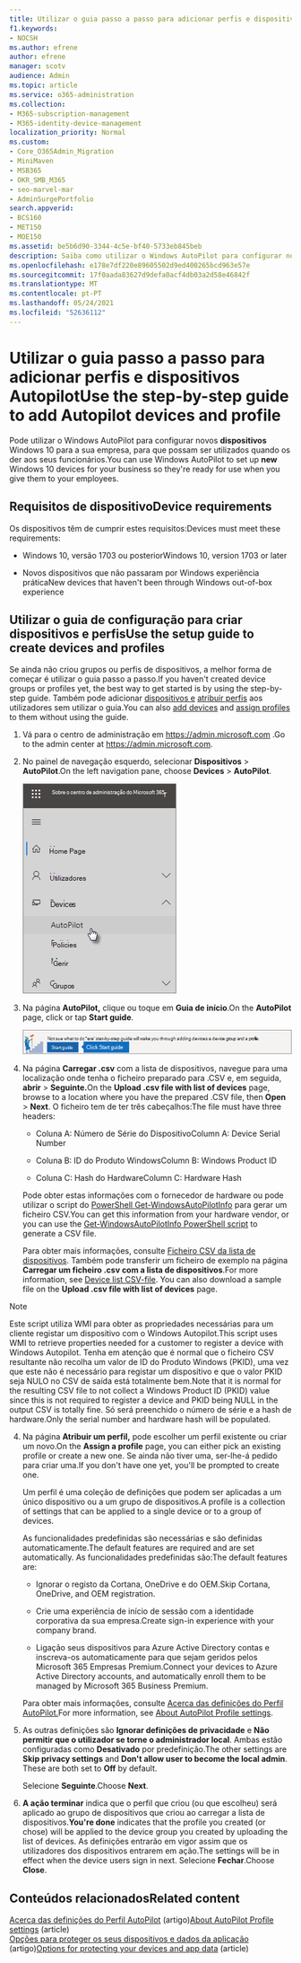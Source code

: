 ```yaml
---
title: Utilizar o guia passo a passo para adicionar perfis e dispositivos Autopilot
f1.keywords:
- NOCSH
ms.author: efrene
author: efrene
manager: scotv
audience: Admin
ms.topic: article
ms.service: o365-administration
ms.collection:
- M365-subscription-management
- M365-identity-device-management
localization_priority: Normal
ms.custom:
- Core_O365Admin_Migration
- MiniMaven
- MSB365
- OKR_SMB_M365
- seo-marvel-mar
- AdminSurgePortfolio
search.appverid:
- BCS160
- MET150
- MOE150
ms.assetid: be5b6d90-3344-4c5e-bf40-5733eb845beb
description: Saiba como utilizar o Windows AutoPilot para configurar novos dispositivos Windows 10 para a sua empresa, de modo a ficarem prontos para utilização por funcionários.
ms.openlocfilehash: e178e7df220e89605502d9ed400265bcd963e57e
ms.sourcegitcommit: 17f0aada83627d9defa0acf4db03a2d58e46842f
ms.translationtype: MT
ms.contentlocale: pt-PT
ms.lasthandoff: 05/24/2021
ms.locfileid: "52636112"
---
```

# <a name="use-the-step-by-step-guide-to-add-autopilot-devices-and-profile"></a><span data-ttu-id="c1342-103">Utilizar o guia passo a passo para adicionar perfis e dispositivos Autopilot</span><span class="sxs-lookup"><span data-stu-id="c1342-103">Use the step-by-step guide to add Autopilot devices and profile</span></span>

<span data-ttu-id="c1342-104">Pode utilizar o Windows AutoPilot para configurar novos **dispositivos** Windows 10 para a sua empresa, para que possam ser utilizados quando os der aos seus funcionários.</span><span class="sxs-lookup"><span data-stu-id="c1342-104">You can use Windows AutoPilot to set up **new** Windows 10 devices for your business so they're ready for use when you give them to your employees.</span></span>
  
## <a name="device-requirements"></a><span data-ttu-id="c1342-105">Requisitos de dispositivo</span><span class="sxs-lookup"><span data-stu-id="c1342-105">Device requirements</span></span>

<span data-ttu-id="c1342-106">Os dispositivos têm de cumprir estes requisitos:</span><span class="sxs-lookup"><span data-stu-id="c1342-106">Devices must meet these requirements:</span></span>
  
- <span data-ttu-id="c1342-107">Windows 10, versão 1703 ou posterior</span><span class="sxs-lookup"><span data-stu-id="c1342-107">Windows 10, version 1703 or later</span></span>
    
- <span data-ttu-id="c1342-108">Novos dispositivos que não passaram por Windows experiência prática</span><span class="sxs-lookup"><span data-stu-id="c1342-108">New devices that haven't been through Windows out-of-box experience</span></span>
    
## <a name="use-the-setup-guide-to-create-devices-and-profiles"></a><span data-ttu-id="c1342-109">Utilizar o guia de configuração para criar dispositivos e perfis</span><span class="sxs-lookup"><span data-stu-id="c1342-109">Use the setup guide to create devices and profiles</span></span>

<span data-ttu-id="c1342-110">Se ainda não criou grupos ou perfis de dispositivos, a melhor forma de começar é utilizar o guia passo a passo.</span><span class="sxs-lookup"><span data-stu-id="c1342-110">If you haven't created device groups or profiles yet, the best way to get started is by using the step-by-step guide.</span></span> <span data-ttu-id="c1342-111">Também pode adicionar [dispositivos e](create-and-edit-autopilot-devices.md) [atribuir perfis](create-and-edit-autopilot-profiles.md) aos utilizadores sem utilizar o guia.</span><span class="sxs-lookup"><span data-stu-id="c1342-111">You can also [add devices](create-and-edit-autopilot-devices.md) and [assign profiles](create-and-edit-autopilot-profiles.md) to them without using the guide.</span></span> 
  
1. <span data-ttu-id="c1342-112">Vá para o centro de administração em <a href="https://go.microsoft.com/fwlink/p/?linkid=837890" target="_blank">https://admin.microsoft.com</a> .</span><span class="sxs-lookup"><span data-stu-id="c1342-112">Go to the admin center at <a href="https://go.microsoft.com/fwlink/p/?linkid=837890" target="_blank">https://admin.microsoft.com</a>.</span></span>

2. <span data-ttu-id="c1342-113">No painel de navegação esquerdo, selecionar **Dispositivos** \> **AutoPilot**.</span><span class="sxs-lookup"><span data-stu-id="c1342-113">On the left navigation pane, choose **Devices** \> **AutoPilot**.</span></span>

    ![No centro de administração, selecionar dispositivos e, em seguida, AutoPilot.](../media/AutoPilot.png)
  
2. <span data-ttu-id="c1342-115">Na página **AutoPilot,** clique ou toque em **Guia de início**.</span><span class="sxs-lookup"><span data-stu-id="c1342-115">On the **AutoPilot** page, click or tap **Start guide**.</span></span>
    
    ![Click Start guide for step-by-step instructions for Autopilot.](../media/31662655-d1e6-437d-87ea-c0dec5da56f7.png)
  
3. <span data-ttu-id="c1342-117">Na página **Carregar .csv** com a lista de dispositivos, navegue para uma localização onde tenha o ficheiro preparado para .CSV e, em seguida, **abrir** \> **Seguinte.**</span><span class="sxs-lookup"><span data-stu-id="c1342-117">On the **Upload .csv file with list of devices** page, browse to a location where you have the prepared .CSV file, then **Open** \> **Next**.</span></span> <span data-ttu-id="c1342-118">O ficheiro tem de ter três cabeçalhos:</span><span class="sxs-lookup"><span data-stu-id="c1342-118">The file must have three headers:</span></span>
    
    - <span data-ttu-id="c1342-119">Coluna A: Número de Série do Dispositivo</span><span class="sxs-lookup"><span data-stu-id="c1342-119">Column A: Device Serial Number</span></span>
    
    - <span data-ttu-id="c1342-120">Coluna B: ID do Produto Windows</span><span class="sxs-lookup"><span data-stu-id="c1342-120">Column B: Windows Product ID</span></span>
    
    - <span data-ttu-id="c1342-121">Coluna C: Hash do Hardware</span><span class="sxs-lookup"><span data-stu-id="c1342-121">Column C: Hardware Hash</span></span>
    
    <span data-ttu-id="c1342-122">Pode obter estas informações com o fornecedor de hardware ou pode utilizar o script do [PowerShell Get-WindowsAutoPilotInfo](https://www.powershellgallery.com/packages/Get-WindowsAutoPilotInfo) para gerar um ficheiro CSV.</span><span class="sxs-lookup"><span data-stu-id="c1342-122">You can get this information from your hardware vendor, or you can use the [Get-WindowsAutoPilotInfo PowerShell script](https://www.powershellgallery.com/packages/Get-WindowsAutoPilotInfo) to generate a CSV file.</span></span> 
    
    <span data-ttu-id="c1342-p103">Para obter mais informações, consulte [Ficheiro CSV da lista de dispositivos](../admin/misc/device-list.md). Também pode transferir um ficheiro de exemplo na página **Carregar um ficheiro .csv com a lista de dispositivos**.</span><span class="sxs-lookup"><span data-stu-id="c1342-p103">For more information, see [Device list CSV-file](../admin/misc/device-list.md). You can also download a sample file on the **Upload .csv file with list of devices** page.</span></span> 
    
> [!NOTE]
> <span data-ttu-id="c1342-125">Este script utiliza WMI para obter as propriedades necessárias para um cliente registar um dispositivo com o Windows Autopilot.</span><span class="sxs-lookup"><span data-stu-id="c1342-125">This script uses WMI to retrieve properties needed for a customer to register a device with Windows Autopilot.</span></span> <span data-ttu-id="c1342-126">Tenha em atenção que é normal que o ficheiro CSV resultante não recolha um valor de ID do Produto Windows (PKID), uma vez que este não é necessário para registar um dispositivo e que o valor PKID seja NULO no CSV de saída está totalmente bem.</span><span class="sxs-lookup"><span data-stu-id="c1342-126">Note that it is normal for the resulting CSV file to not collect a Windows Product ID (PKID) value since this is not required to register a device and PKID being NULL in the output CSV is totally fine.</span></span> <span data-ttu-id="c1342-127">Só será preenchido o número de série e a hash de hardware.</span><span class="sxs-lookup"><span data-stu-id="c1342-127">Only the serial number and hardware hash will be populated.</span></span>
    
4. <span data-ttu-id="c1342-128">Na página **Atribuir um perfil,** pode escolher um perfil existente ou criar um novo.</span><span class="sxs-lookup"><span data-stu-id="c1342-128">On the **Assign a profile** page, you can either pick an existing profile or create a new one.</span></span> <span data-ttu-id="c1342-129">Se ainda não tiver uma, ser-lhe-á pedido para criar uma.</span><span class="sxs-lookup"><span data-stu-id="c1342-129">If you don't have one yet, you'll be prompted to create one.</span></span> 
    
    <span data-ttu-id="c1342-130">Um perfil é uma coleção de definições que podem ser aplicadas a um único dispositivo ou a um grupo de dispositivos.</span><span class="sxs-lookup"><span data-stu-id="c1342-130">A profile is a collection of settings that can be applied to a single device or to a group of devices.</span></span>
    
    <span data-ttu-id="c1342-131">As funcionalidades predefinidas são necessárias e são definidas automaticamente.</span><span class="sxs-lookup"><span data-stu-id="c1342-131">The default features are required and are set automatically.</span></span> <span data-ttu-id="c1342-132">As funcionalidades predefinidas são:</span><span class="sxs-lookup"><span data-stu-id="c1342-132">The default features are:</span></span>
    
    - <span data-ttu-id="c1342-133">Ignorar o registo da Cortana, OneDrive e do OEM.</span><span class="sxs-lookup"><span data-stu-id="c1342-133">Skip Cortana, OneDrive, and OEM registration.</span></span>
    
    - <span data-ttu-id="c1342-134">Crie uma experiência de início de sessão com a identidade corporativa da sua empresa.</span><span class="sxs-lookup"><span data-stu-id="c1342-134">Create sign-in experience with your company brand.</span></span>
    
    - <span data-ttu-id="c1342-135">Ligação seus dispositivos para Azure Active Directory contas e inscreva-os automaticamente para que sejam geridos pelos Microsoft 365 Empresas Premium.</span><span class="sxs-lookup"><span data-stu-id="c1342-135">Connect your devices to Azure Active Directory accounts, and automatically enroll them to be managed by Microsoft 365 Business Premium.</span></span>
    
    <span data-ttu-id="c1342-136">Para obter mais informações, consulte [Acerca das definições do Perfil AutoPilot.](autopilot-profile-settings.md)</span><span class="sxs-lookup"><span data-stu-id="c1342-136">For more information, see [About AutoPilot Profile settings](autopilot-profile-settings.md).</span></span> 
    
5. <span data-ttu-id="c1342-137">As outras definições são **Ignorar definições de privacidade** e **Não permitir que o utilizador se torne o administrador local**. Ambas estão configuradas como **Desativado** por predefinição.</span><span class="sxs-lookup"><span data-stu-id="c1342-137">The other settings are **Skip privacy settings** and **Don't allow user to become the local admin**. These are both set to **Off** by default.</span></span> 
    
    <span data-ttu-id="c1342-138">Selecione **Seguinte**.</span><span class="sxs-lookup"><span data-stu-id="c1342-138">Choose **Next**.</span></span>
    
6. <span data-ttu-id="c1342-139">**A ação terminar** indica que o perfil que criou (ou que escolheu) será aplicado ao grupo de dispositivos que criou ao carregar a lista de dispositivos.</span><span class="sxs-lookup"><span data-stu-id="c1342-139">**You're done** indicates that the profile you created (or chose) will be applied to the device group you created by uploading the list of devices.</span></span> <span data-ttu-id="c1342-140">As definições entrarão em vigor assim que os utilizadores dos dispositivos entrarem em ação.</span><span class="sxs-lookup"><span data-stu-id="c1342-140">The settings will be in effect when the device users sign in next.</span></span> <span data-ttu-id="c1342-141">Selecione **Fechar**.</span><span class="sxs-lookup"><span data-stu-id="c1342-141">Choose **Close**.</span></span>

## <a name="related-content"></a><span data-ttu-id="c1342-142">Conteúdos relacionados</span><span class="sxs-lookup"><span data-stu-id="c1342-142">Related content</span></span>

<span data-ttu-id="c1342-143">[Acerca das definições do Perfil AutoPilot](autopilot-profile-settings.md) (artigo)</span><span class="sxs-lookup"><span data-stu-id="c1342-143">[About AutoPilot Profile settings](autopilot-profile-settings.md) (article)</span></span>\
<span data-ttu-id="c1342-144">[Opções para proteger os seus dispositivos e dados da aplicação](../admin/devices/choose-device-security.md) (artigo)</span><span class="sxs-lookup"><span data-stu-id="c1342-144">[Options for protecting your devices and app data](../admin/devices/choose-device-security.md) (article)</span></span>
